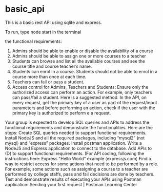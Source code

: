 # basic_api

This is a basic rest API using sqlite and express.

To run, type node start in the terminal

the functional requirements:
1) Admins should be able to enable or disable the availability of a course
2) Admins should be able to assign one or more courses to a teacher
3) Students can browse and list all the available courses and see the course title and course
teacher’s name.
4) Students can enrol in a course. Students should not be able to enrol in a course more than
once at each time.
5) Teachers can fail or pass a student.
6) Access control for Admins, Teachers and Students: Ensure only the authorized access can
perform an action. For example, only teachers can pass/fail a student.
Here is a suggested method: In the API, on every request, get the primary key of a user as
part of the request/input parameters and before performing an action, check if the user
with the primary key is authorized to perform e a request. 

Your group is expected to develop SQL queries and APIs to address the functional requirements and demonstrate the functionalities.
Here are the steps: 
Create SQL queries needed to support functional requirements.
Install NodeJS and all the required packages, including “mysql2” (not mysql) and “express” packages.
Install postman application.
Write a NodeJS and Express application to connect to the database.
Add APIs to (D) to support functional requirements. (For API coding, following the instructions here: Express "Hello World" example (expressjs.com)
Find a way to restrict access for some actions that need to be performed by a role. For example, some actions such as assigning a course to a teacher are performed by college staffs, pass and fail decisions are done by teachers.
Test and demonstrate results of executing your APIs using Postman application: Sending your first request | Postman Learning Center
